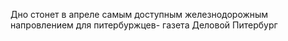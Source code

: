 Дно стонет в апреле самым доступным железнодорожным напровлением для питербуржцев- газета Деловой Питербург
